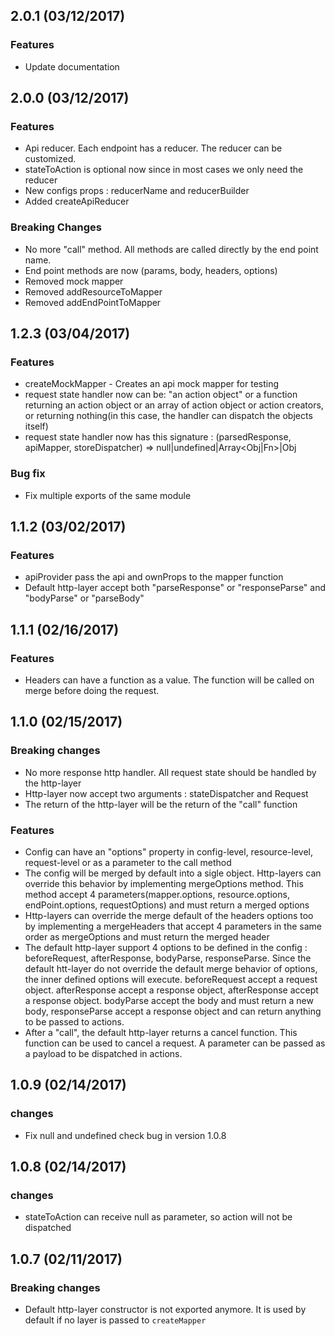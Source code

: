 ## 2.0.1 (03/12/2017)

### Features

* Update documentation

## 2.0.0 (03/12/2017)

### Features

* Api reducer. Each endpoint has a reducer. The reducer can be customized.
* stateToAction is optional now since in most cases we only need the reducer
* New configs props : reducerName and reducerBuilder
* Added createApiReducer

### Breaking Changes

* No more "call" method. All methods are called directly by the end point name.
* End point methods are now (params, body, headers, options)
* Removed mock mapper
* Removed addResourceToMapper
* Removed addEndPointToMapper

## 1.2.3 (03/04/2017)

### Features

* createMockMapper - Creates an api mock mapper for testing
* request state handler now can be: "an action object" or a function returning an action object or an array of action object or action creators, or returning nothing(in this case, the handler can dispatch the objects itself)
* request state handler now has this signature : (parsedResponse, apiMapper, storeDispatcher) => null|undefined|Array<Obj|Fn>|Obj

### Bug fix

* Fix multiple exports of the same module

## 1.1.2 (03/02/2017)

### Features

* apiProvider pass the api and ownProps to the mapper function
* Default http-layer accept both "parseResponse" or "responseParse" and "bodyParse" or "parseBody"

## 1.1.1 (02/16/2017)

### Features

* Headers can have a function as a value. The function will be called on merge before doing the request.

## 1.1.0 (02/15/2017)

### Breaking changes

* No more response http handler. All request state should be handled by the http-layer
* Http-layer now accept two arguments : stateDispatcher and Request
* The return of the http-layer will be the return of the "call" function

### Features

* Config can have an "options" property in config-level, resource-level, request-level or as a parameter to the call method
* The config will be merged by default into a sigle object. Http-layers can override this behavior by implementing mergeOptions method. This method accept 4 parameters(mapper.options, resource.options, endPoint.options, requestOptions) and must return a merged options
* Http-layers can override the merge default of the headers options too by implementing a mergeHeaders that accept 4 parameters in the same order as mergeOptions and must return the merged header
* The default http-layer support 4 options to be defined in the config : beforeRequest, afterResponse, bodyParse, responseParse. Since the default htt-layer do not override the default merge behavior of options, the inner defined options will execute. beforeRequest accept a request object. afterResponse accept a response object, afterResponse accept a response object. bodyParse accept the body and must return a new body, responseParse accept a response object and can return anything to be passed to actions.
* After a "call", the default http-layer returns a cancel function. This function can be used to cancel a request. A parameter can be passed as a payload to be dispatched in actions.

## 1.0.9 (02/14/2017)

### changes

* Fix null and undefined check bug in version 1.0.8


## 1.0.8 (02/14/2017)

### changes

* stateToAction can receive null as parameter, so action will not be dispatched

## 1.0.7 (02/11/2017)

### Breaking changes

* Default http-layer constructor is not exported anymore. It is used by default if no layer is passed to ``createMapper``
